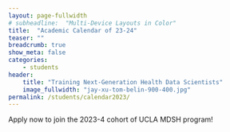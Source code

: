```yaml
---
layout: page-fullwidth
# subheadline:  "Multi-Device Layouts in Color"
title:  "Academic Calendar of 23-24"
teaser: ""
breadcrumb: true
show_meta: false
categories:
    - students
header:
    title: "Training Next-Generation Health Data Scientists"
    image_fullwidth: "jay-xu-tom-belin-900-400.jpg"
permalink: /students/calendar2023/
---
```


Apply now to join the 2023-4 cohort of UCLA MDSH program!
